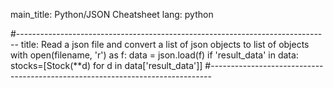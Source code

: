 main_title: Python/JSON Cheatsheet
lang: python

#------------------------------------------------------------------------------
title: Read a json file and convert a list of json objects to list of objects
with open(filename, 'r') as f:
        data = json.load(f)
        if 'result_data' in data:
            stocks=[Stock(**d) for d in data['result_data']]
#------------------------------------------------------------------------------
